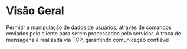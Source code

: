# **Visão Geral**
Permitir a manipulação de dados de usuários, através de comandos enviados pelo cliente para serem processados pelo servidor. A troca de mensagens é realizada via TCP, garantindo comunicação confiável.
